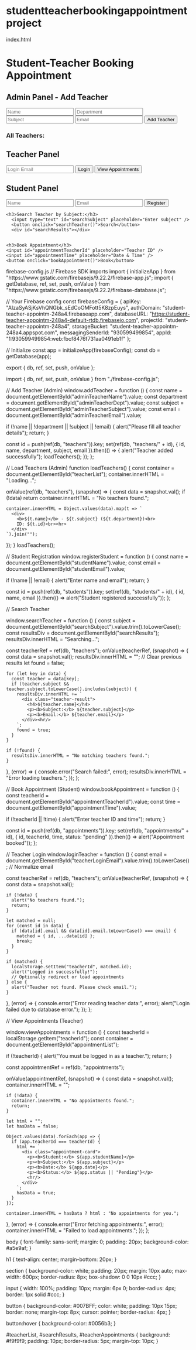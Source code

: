 # studentteacherbookingappointmentproject
index.html
<!DOCTYPE html>
<html lang="en">
<head>
  <meta charset="UTF-8" />
  <meta name="viewport" content="width=device-width, initial-scale=1.0"/>
  <title>Appointment System</title>
  <link rel="stylesheet" href="style.css">
</head>
<body>
  <h1>Student-Teacher Booking Appointment </h1>

  <!-- Admin Panel -->
  <section>
    <h2>Admin Panel - Add Teacher</h2>
    <input id="adminTeacherName" placeholder="Name" />
    <input id="adminTeacherDept" placeholder="Department" />
    <input id="adminTeacherSubject" placeholder="Subject" />
    <input id="adminTeacherEmail" placeholder="Email" />
    <button onclick="addTeacher()">Add Teacher</button>
    <h3>All Teachers:</h3>
    <div id="teacherList"></div>
  </section>

  <!-- Teacher Panel -->
  <section>
    <h2>Teacher Panel</h2>
    <input id="teacherLoginEmail" placeholder="Login Email" />
    <button onclick="loginTeacher()">Login</button>
    <button onclick="viewAppointments()">View Appointments</button>
    <div id="teacherAppointments"></div>
  </section>

  <!-- Student Panel -->
  <section>
    <h2>Student Panel</h2>
    <input id="studentName" placeholder="Name" />
    <input id="studentEmail" placeholder="Email" />
    <button onclick="registerStudent()">Register</button>

    <h3>Search Teacher by Subject:</h3>
      <input type="text" id="searchSubject" placeholder="Enter subject" />
      <button onclick="searchTeacher()">Search</button>
      <div id="searchResults"></div>


    <h3>Book Appointment</h3>
    <input id="appointmentTeacherId" placeholder="Teacher ID" />
    <input id="appointmentTime" placeholder="Date & Time" />
    <button onclick="bookAppointment()">Book</button>
  </section>

  <script type="module" src="firebase-config.js"></script>
  <script type="module" src="script.js"></script>
</body>
</html>
 firebase-config.js
 // Firebase SDK imports
import { initializeApp } from "https://www.gstatic.com/firebasejs/9.22.2/firebase-app.js";
import { getDatabase, ref, set, push, onValue } from "https://www.gstatic.com/firebasejs/9.22.2/firebase-database.js";

// Your Firebase config
const firebaseConfig = {
  apiKey: "AIzaSyASjKsVhQNGbk_sEdCoOMFott5K8zpEuys",
  authDomain: "student-teacher-appointm-248a4.firebaseapp.com",
  databaseURL: "https://student-teacher-appointm-248a4-default-rtdb.firebaseio.com",
  projectId: "student-teacher-appointm-248a4",
  storageBucket: "student-teacher-appointm-248a4.appspot.com",
  messagingSenderId: "930599499854",
  appId: "1:930599499854:web:fbcf8476f731aa0491eb1f"
};

// Initialize
const app = initializeApp(firebaseConfig);
const db = getDatabase(app);

export { db, ref, set, push, onValue };

import { db, ref, set, push, onValue } from "./firebase-config.js";

// Add Teacher (Admin)
window.addTeacher = function () {
  const name = document.getElementById("adminTeacherName").value;
  const department = document.getElementById("adminTeacherDept").value;
  const subject = document.getElementById("adminTeacherSubject").value;
  const email = document.getElementById("adminTeacherEmail").value;

  if (!name || !department || !subject || !email) {
    alert("Please fill all teacher details");
    return;
  }

  const id = push(ref(db, "teachers")).key;
  set(ref(db, "teachers/" + id), {
    id,
    name,
    department,
    subject,
    email
  }).then(() => {
    alert("Teacher added successfully");
    loadTeachers();
  });
};

// Load Teachers (Admin)
function loadTeachers() {
  const container = document.getElementById("teacherList");
  container.innerHTML = "Loading...";

  onValue(ref(db, "teachers"), (snapshot) => {
    const data = snapshot.val();
    if (!data) return container.innerHTML = "No teachers found.";

    container.innerHTML = Object.values(data).map(t => `
      <div>
        <b>${t.name}</b> - ${t.subject} (${t.department})<br>
        ID: ${t.id}<br><hr>
      </div>
    `).join("");
  });
}
loadTeachers();

// Student Registration
window.registerStudent = function () {
  const name = document.getElementById("studentName").value;
  const email = document.getElementById("studentEmail").value;

  if (!name || !email) {
    alert("Enter name and email");
    return;
  }

  const id = push(ref(db, "students")).key;
  set(ref(db, "students/" + id), {
    id,
    name,
    email
  }).then(() => alert("Student registered successfully"));
};

// Search Teacher



window.searchTeacher = function () {
  const subject = document.getElementById("searchSubject").value.trim().toLowerCase();
  const resultsDiv = document.getElementById("searchResults");
  resultsDiv.innerHTML = "Searching...";

  const teacherRef = ref(db, "teachers");
  onValue(teacherRef, (snapshot) => {
    const data = snapshot.val();
    resultsDiv.innerHTML = ""; // Clear previous results
    let found = false;

    for (let key in data) {
      const teacher = data[key];
      if (teacher.subject && teacher.subject.toLowerCase().includes(subject)) {
        resultsDiv.innerHTML += `
          <div class="teacher-result">
            <h4>${teacher.name}</h4>
            <p><b>Subject:</b> ${teacher.subject}</p>
            <p><b>Email:</b> ${teacher.email}</p>
          </div><hr/>
        `;
        found = true;
      }
    }

    if (!found) {
      resultsDiv.innerHTML = "No matching teachers found.";
    }
  }, (error) => {
    console.error("Search failed:", error);
    resultsDiv.innerHTML = "Error loading teachers.";
  });
};


// Book Appointment (Student)
window.bookAppointment = function () {
  const teacherId = document.getElementById("appointmentTeacherId").value;
  const time = document.getElementById("appointmentTime").value;

  if (!teacherId || !time) {
    alert("Enter teacher ID and time");
    return;
  }

  const id = push(ref(db, "appointments")).key;
  set(ref(db, "appointments/" + id), {
    id,
    teacherId,
    time,
    status: "pending"
  }).then(() => alert("Appointment booked"));
};

// Teacher Login
window.loginTeacher = function () {
  const email = document.getElementById("teacherLoginEmail").value.trim().toLowerCase(); // Normalize email

  const teacherRef = ref(db, "teachers");
  onValue(teacherRef, (snapshot) => {
    const data = snapshot.val();

    if (!data) {
      alert("No teachers found.");
      return;
    }

    let matched = null;
    for (const id in data) {
      if (data[id].email && data[id].email.toLowerCase() === email) {
        matched = { id, ...data[id] };
        break;
      }
    }

    if (matched) {
      localStorage.setItem("teacherId", matched.id);
      alert("Logged in successfully!");
      // Optionally redirect or load appointments
    } else {
      alert("Teacher not found. Please check email.");
    }
  }, (error) => {
    console.error("Error reading teacher data:", error);
    alert("Login failed due to database error.");
  });
};


// View Appointments (Teacher)


window.viewAppointments = function () {
  const teacherId = localStorage.getItem("teacherId");
  const container = document.getElementById("appointmentList");

  if (!teacherId) {
    alert("You must be logged in as a teacher.");
    return;
  }

  const appointmentRef = ref(db, "appointments");

  onValue(appointmentRef, (snapshot) => {
    const data = snapshot.val();
    container.innerHTML = "";

    if (!data) {
      container.innerHTML = "No appointments found.";
      return;
    }

    let html = "";
    let hasData = false;

    Object.values(data).forEach(app => {
      if (app.teacherId === teacherId) {
        html += `
          <div class="appointment-card">
            <p><b>Student:</b> ${app.studentName}</p>
            <p><b>Subject:</b> ${app.subject}</p>
            <p><b>Date:</b> ${app.date}</p>
            <p><b>Status:</b> ${app.status || "Pending"}</p>
            <hr/>
          </div>
        `;
        hasData = true;
      }
    });

    container.innerHTML = hasData ? html : "No appointments for you.";
  }, (error) => {
    console.error("Error fetching appointments:", error);
    container.innerHTML = "Failed to load appointments.";
  });
};

body {
  font-family: sans-serif;
  margin: 0;
  padding: 20px;
  background-color: #a5e9af;
}

h1 {
  text-align: center;
  margin-bottom: 20px;
}

section {
  background-color: white;
  padding: 20px;
  margin: 10px auto;
  max-width: 600px;
  border-radius: 8px;
  box-shadow: 0 0 10px #ccc;
}

input {
  width: 100%;
  padding: 10px;
  margin: 6px 0;
  border-radius: 4px;
  border: 1px solid #ccc;
}

button {
  background-color: #007BFF;
  color: white;
  padding: 10px 15px;
  border: none;
  margin-top: 8px;
  cursor: pointer;
  border-radius: 4px;
}

button:hover {
  background-color: #0056b3;
}

#teacherList, #searchResults, #teacherAppointments {
  background: #f9f9f9;
  padding: 10px;
  border-radius: 5px;
  margin-top: 10px;
}

